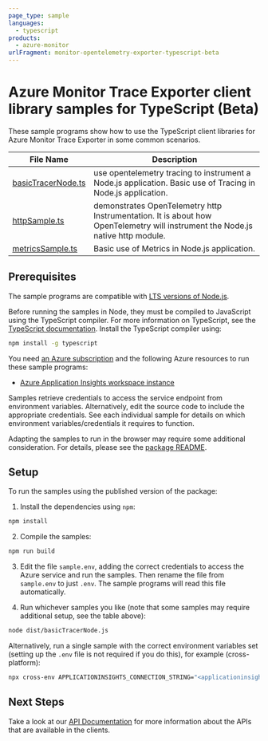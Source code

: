 ```yaml
---
page_type: sample
languages:
  - typescript
products:
  - azure-monitor
urlFragment: monitor-opentelemetry-exporter-typescript-beta
---
```


# Azure Monitor Trace Exporter client library samples for TypeScript (Beta)

These sample programs show how to use the TypeScript client libraries for Azure Monitor Trace Exporter in some common scenarios.

| **File Name**                         | **Description**                                                                                                                |
| ------------------------------------- | ------------------------------------------------------------------------------------------------------------------------------ |
| [basicTracerNode.ts][basictracernode] | use opentelemetry tracing to instrument a Node.js application. Basic use of Tracing in Node.js application.                    |
| [httpSample.ts][httpsample]           | demonstrates OpenTelemetry http Instrumentation. It is about how OpenTelemetry will instrument the Node.js native http module. |
| [metricsSample.ts][metricssample]     | Basic use of Metrics in Node.js application.                                                                                   |

## Prerequisites

The sample programs are compatible with [LTS versions of Node.js](https://github.com/nodejs/release#release-schedule).

Before running the samples in Node, they must be compiled to JavaScript using the TypeScript compiler. For more information on TypeScript, see the [TypeScript documentation][typescript]. Install the TypeScript compiler using:

```bash
npm install -g typescript
```

You need [an Azure subscription][freesub] and the following Azure resources to run these sample programs:

- [Azure Application Insights workspace instance][createinstance_azureapplicationinsightsworkspaceinstance]

Samples retrieve credentials to access the service endpoint from environment variables. Alternatively, edit the source code to include the appropriate credentials. See each individual sample for details on which environment variables/credentials it requires to function.

Adapting the samples to run in the browser may require some additional consideration. For details, please see the [package README][package].

## Setup

To run the samples using the published version of the package:

1. Install the dependencies using `npm`:

```bash
npm install
```

2. Compile the samples:

```bash
npm run build
```

3. Edit the file `sample.env`, adding the correct credentials to access the Azure service and run the samples. Then rename the file from `sample.env` to just `.env`. The sample programs will read this file automatically.

4. Run whichever samples you like (note that some samples may require additional setup, see the table above):

```bash
node dist/basicTracerNode.js
```

Alternatively, run a single sample with the correct environment variables set (setting up the `.env` file is not required if you do this), for example (cross-platform):

```bash
npx cross-env APPLICATIONINSIGHTS_CONNECTION_STRING="<applicationinsights connection string>" node dist/basicTracerNode.js
```

## Next Steps

Take a look at our [API Documentation][apiref] for more information about the APIs that are available in the clients.

[basictracernode]: https://github.com/Azure/azure-sdk-for-js/blob/main/sdk/monitor/monitor-opentelemetry-exporter/samples/v1-beta/typescript/src/basicTracerNode.ts
[httpsample]: https://github.com/Azure/azure-sdk-for-js/blob/main/sdk/monitor/monitor-opentelemetry-exporter/samples/v1-beta/typescript/src/httpSample.ts
[metricssample]: https://github.com/Azure/azure-sdk-for-js/blob/main/sdk/monitor/monitor-opentelemetry-exporter/samples/v1-beta/typescript/src/metricsSample.ts
[apiref]: https://docs.microsoft.com/javascript/api/@azure/monitor-opentelemetry-exporter
[freesub]: https://azure.microsoft.com/free/
[createinstance_azureapplicationinsightsworkspaceinstance]: https://docs.microsoft.com/azure/azure-monitor/app/app-insights-overview
[package]: https://github.com/Azure/azure-sdk-for-js/tree/main/sdk/monitor/monitor-opentelemetry-exporter/README.md
[typescript]: https://www.typescriptlang.org/docs/home.html
